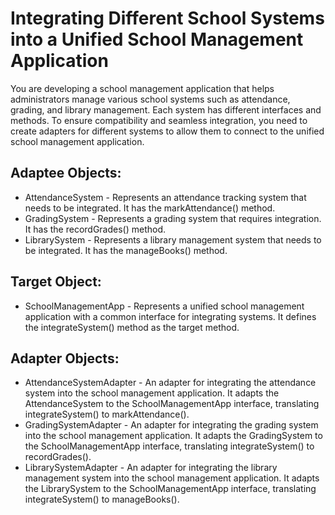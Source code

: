 # Integrating Different School Systems into a Unified School Management Application
You are developing a school management application that helps administrators manage various school systems such as attendance, grading, and library management. Each system has different interfaces and methods. To ensure compatibility and seamless integration, you need to create adapters for different systems to allow them to connect to the unified school management application.

## Adaptee Objects:
* AttendanceSystem - Represents an attendance tracking system that needs to be integrated. It has the markAttendance() method.
* GradingSystem - Represents a grading system that requires integration. It has the recordGrades() method.
* LibrarySystem - Represents a library management system that needs to be integrated. It has the manageBooks() method.
  
## Target Object:
* SchoolManagementApp - Represents a unified school management application with a common interface for integrating systems. It defines the integrateSystem() method as the target method.

## Adapter Objects:
* AttendanceSystemAdapter - An adapter for integrating the attendance system into the school management application. It adapts the AttendanceSystem to the SchoolManagementApp interface, translating integrateSystem() to markAttendance().
* GradingSystemAdapter - An adapter for integrating the grading system into the school management application. It adapts the GradingSystem to the SchoolManagementApp interface, translating integrateSystem() to recordGrades().
* LibrarySystemAdapter - An adapter for integrating the library management system into the school management application. It adapts the LibrarySystem to the SchoolManagementApp interface, translating integrateSystem() to manageBooks().
